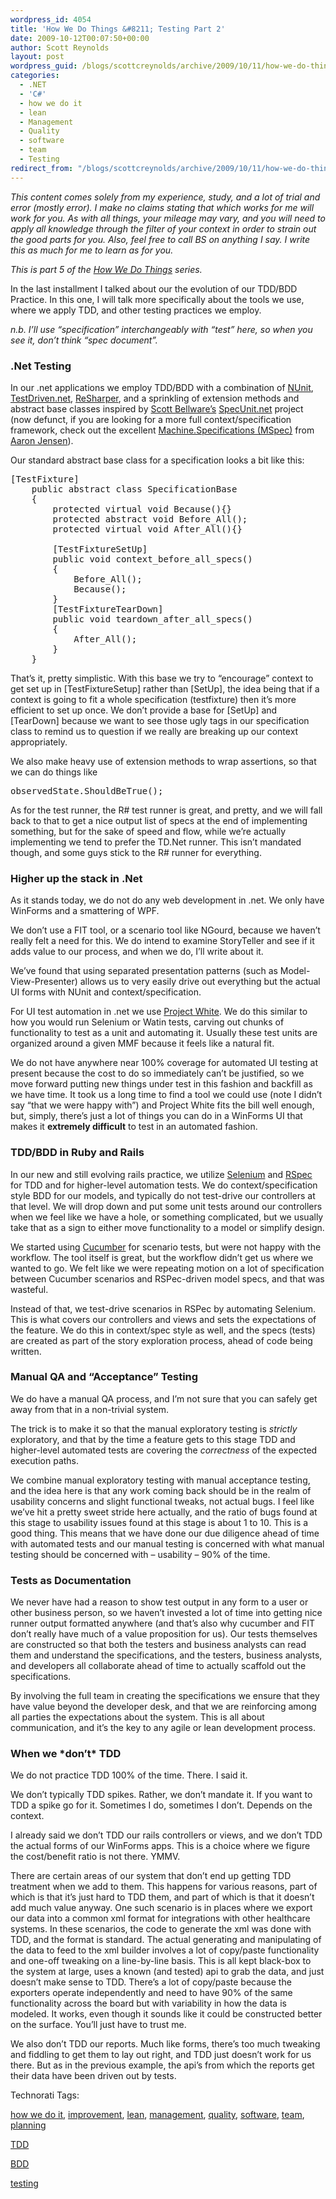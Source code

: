 ```yaml
---
wordpress_id: 4054
title: 'How We Do Things &#8211; Testing Part 2'
date: 2009-10-12T00:07:50+00:00
author: Scott Reynolds
layout: post
wordpress_guid: /blogs/scottcreynolds/archive/2009/10/11/how-we-do-things-testing-part-2.aspx
categories:
  - .NET
  - 'C#'
  - how we do it
  - lean
  - Management
  - Quality
  - software
  - team
  - Testing
redirect_from: "/blogs/scottcreynolds/archive/2009/10/11/how-we-do-things-testing-part-2.aspx/"
---
```

_This content comes solely from my experience, study, and a lot of trial and error (mostly error). I make no claims stating that which works for me will work for you. As with all things, your mileage may vary, and you will need to apply all knowledge through the filter of your context in order to strain out the good parts for you. Also, feel free to call BS on anything I say. I write this as much for me to learn as for you._

_This is part 5 of the [How We Do Things](http://www.lostechies.com/blogs/scottcreynolds/archive/2009/10/04/how-we-do-things-preamble-and-contents.aspx) series._

In the last installment I talked about our the evolution of our TDD/BDD Practice. In this one, I will talk more specifically about the tools we use, where we apply TDD, and other testing practices we employ.

_n.b. I&#8217;ll use &#8220;specification&#8221; interchangeably with &#8220;test&#8221; here, so when you see it, don&#8217;t think &#8220;spec document&#8221;._

### .Net Testing

In our .net applications we employ TDD/BDD with a combination of [NUnit](http://www.nunit.org/index.php), [TestDriven.net](http://testdriven.net/), [ReSharper](http://www.jetbrains.com/resharper/index.html), and a sprinkling of extension methods and abstract base classes inspired by [Scott Bellware&#8217;s](http://blog.scottbellware.com/) [SpecUnit.net](http://code.google.com/p/specunit-net/) project (now defunct, if you are looking for a more full context/specification framework, check out the excellent [Machine.Specifications (MSpec)](http://github.com/machine/machine.specifications) from [Aaron Jensen](http://codebetter.com/blogs/aaron.jensen/default.aspx)).

Our standard abstract base class for a specification looks a bit like this:

<pre>[TestFixture]
    public abstract class SpecificationBase
    {
        protected virtual void Because(){}
        protected abstract void Before_All();
        protected virtual void After_All(){}    
		 
        [TestFixtureSetUp]
        public void context_before_all_specs()
        {
            Before_All();
            Because();
        }
        [TestFixtureTearDown]
        public void teardown_after_all_specs()
        {
            After_All();
        }
    }</pre>

That&#8217;s it, pretty simplistic. With this base we try to &#8220;encourage&#8221; context to get set up in [TestFixtureSetup] rather than [SetUp], the idea being that if a context is going to fit a whole specification (testfixture) then it&#8217;s more efficient to set up once. We don&#8217;t provide a base for [SetUp] and [TearDown] because we want to see those ugly tags in our specification class to remind us to question if we really are breaking up our context appropriately.

We also make heavy use of extension methods to wrap assertions, so that we can do things like 

<pre>observedState.ShouldBeTrue();</pre></p> 

As for the test runner, the R# test runner is great, and pretty, and we will fall back to that to get a nice output list of specs at the end of implementing something, but for the sake of speed and flow, while we&#8217;re actually implementing we tend to prefer the TD.Net runner. This isn&#8217;t mandated though, and some guys stick to the R# runner for everything.

### Higher up the stack in .Net

As it stands today, we do not do any web development in .net. We only have WinForms and a smattering of WPF.

We don&#8217;t use a FIT tool, or a scenario tool like NGourd, because we haven&#8217;t really felt a need for this. We do intend to examine StoryTeller and see if it adds value to our process, and when we do, I&#8217;ll write about it.

We&#8217;ve found that using separated presentation patterns (such as Model-View-Presenter) allows us to very easily drive out everything but the actual UI forms with NUnit and context/specification.

For UI test automation in .net we use [Project White](http://www.codeplex.com/white). We do this similar to how you would run Selenium or Watin tests, carving out chunks of functionality to test as a unit and automating it. Usually these test units are organized around a given MMF because it feels like a natural fit.

We do not have anywhere near 100% coverage for automated UI testing at present because the cost to do so immediately can&#8217;t be justified, so we move forward putting new things under test in this fashion and backfill as we have time. It took us a long time to find a tool we could use (note I didn&#8217;t say &#8220;that we were happy with&#8221;) and Project White fits the bill well enough, but, simply, there&#8217;s just a lot of things you can do in a WinForms UI that makes it **extremely difficult** to test in an automated fashion.

### TDD/BDD in Ruby and Rails

In our new and still evolving rails practice, we utilize [Selenium](http://seleniumhq.org/) and [RSpec](http://rspec.info/) for TDD and for higher-level automation tests. We do context/specification style BDD for our models, and typically do not test-drive our controllers at that level. We will drop down and put some unit tests around our controllers when we feel like we have a hole, or something complicated, but we usually take that as a sign to either move functionality to a model or simplify design.

We started using [Cucumber](http://cukes.info/) for scenario tests, but were not happy with the workflow. The tool itself is great, but the workflow didn&#8217;t get us where we wanted to go. We felt like we were repeating motion on a lot of specification between Cucumber scenarios and RSPec-driven model specs, and that was wasteful.

Instead of that, we test-drive scenarios in RSPec by automating Selenium. This is what covers our controllers and views and sets the expectations of the feature. We do this in context/spec style as well, and the specs (tests) are created as part of the story exploration process, ahead of code being written.

### Manual QA and &#8220;Acceptance&#8221; Testing

We do have a manual QA process, and I&#8217;m not sure that you can safely get away from that in a non-trivial system.

The trick is to make it so that the manual exploratory testing is _strictly_ exploratory, and that by the time a feature gets to this stage TDD and higher-level automated tests are covering the _correctness_ of the expected execution paths.

We combine manual exploratory testing with manual acceptance testing, and the idea here is that any work coming back should be in the realm of usability concerns and slight functional tweaks, not actual bugs. I feel like we&#8217;ve hit a pretty sweet stride here actually, and the ratio of bugs found at this stage to usability issues found at this stage is about 1 to 10. This is a good thing. This means that we have done our due diligence ahead of time with automated tests and our manual testing is concerned with what manual testing should be concerned with &#8211; usability &#8211; 90% of the time.

### Tests as Documentation

We never have had a reason to show test output in any form to a user or other business person, so we haven&#8217;t invested a lot of time into getting nice runner output formatted anywhere (and that&#8217;s also why cucumber and FIT don&#8217;t really have much of a value proposition for us). Our tests themselves are constructed so that both the testers and business analysts can read them and understand the specifications, and the testers, business analysts, and developers all collaborate ahead of time to actually scaffold out the specifications.

By involving the full team in creating the specifications we ensure that they have value beyond the developer desk, and that we are reinforcing among all parties the expectations about the system. This is all about communication, and it&#8217;s the key to any agile or lean development process.

### When we \*don&#8217;t\* TDD

We do not practice TDD 100% of the time. There. I said it.

We don&#8217;t typically TDD spikes. Rather, we don&#8217;t mandate it. If you want to TDD a spike go for it. Sometimes I do, sometimes I don&#8217;t. Depends on the context.

I already said we don&#8217;t TDD our rails controllers or views, and we don&#8217;t TDD the actual forms of our WinForms apps. This is a choice where we figure the cost/benefit ratio is not there. YMMV.

There are certain areas of our system that don&#8217;t end up getting TDD treatment when we add to them. This happens for various reasons, part of which is that it&#8217;s just hard to TDD them, and part of which is that it doesn&#8217;t add much value anyway. One such scenario is in places where we export our data into a common xml format for integrations with other healthcare systems. In these scenarios, the code to generate the xml was done with TDD, and the format is standard. The actual generating and manipulating of the data to feed to the xml builder involves a lot of copy/paste functionality and one-off tweaking on a line-by-line basis. This is all kept black-box to the system at large, uses a known (and tested) api to grab the data, and just doesn&#8217;t make sense to TDD. There&#8217;s a lot of copy/paste because the exporters operate independently and need to have 90% of the same functionality across the board but with variability in how the data is modeled. It works, even though it sounds like it could be constructed better on the surface. You&#8217;ll just have to trust me.

We also don&#8217;t TDD our reports. Much like forms, there&#8217;s too much tweaking and fiddling to get them to lay out right, and TDD just doesn&#8217;t work for us there. But as in the previous example, the api&#8217;s from which the reports get their data have been driven out by tests.

<!-- Technorati Tags Start -->

Technorati Tags:
  
<a href="http://technorati.com/tag/how                   0e                  11o                   8t" rel="tag">how we do it</a>, <a href="http://technorati.com/tag/improvement" rel="tag">improvement</a>, <a href="http://technorati.com/tag/lean" rel="tag">lean</a>, <a href="http://technorati.com/tag/management" rel="tag">management</a>, <a href="http://technorati.com/tag/quality" rel="tag">quality</a>, <a href="http://technorati.com/tag/software" rel="tag">software</a>, <a href="http://technorati.com/tag/team" rel="tag">team</a>, <a href="http://technorati.com/tag/planning" rel="tag">planning</a>
  
<a href="http://technorati.com/tag/TDD" rel="tag">TDD</a>
  
<a href="http://technorati.com/tag/BDD" rel="tag">BDD</a>
  
<a href="http://technorati.com/tag/testing" rel="tag">testing</a> 

<!-- Technorati Tags End -->